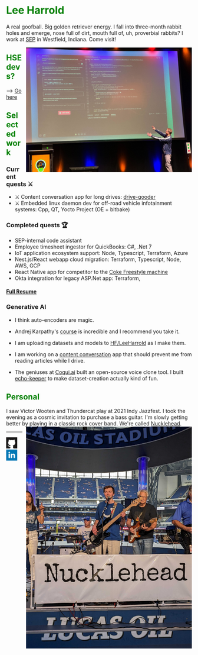 # <span style="color:green">Lee Harrold</span>

A real goofball. Big golden retriever energy. I fall into three-month rabbit holes and emerge, nose full of dirt, mouth full of, uh, proverbial rabbits? I work at [SEP](https://sep.com/) in Westfield, Indiana. Come visit!

<img src="/assets/wizard_fingers.jpg" alt="Lee presenting a slideshow at a conference" width="450" style="float: right; margin-bottom: 5px; margin-left: 10px;"/>

## <span style="color:green">HSE devs?</span>

--> [Go here](./HSE_devs.md)

## <span style="color:green">Selected work</span>

### Current quests ⚔️

- ⚔️ Content conversation app for long drives: [drive-gooder](https://github.com/Harrolee/drive-gooder)
- ⚔️ Embedded linux daemon dev for off-road vehicle infotainment systems: Cpp, QT, Yocto Project (OE + bitbake)

### Completed quests 🏆

- SEP-internal code assistant
- Employee timesheet ingestor for QuickBooks: C#, .Net 7
- IoT application ecosystem support: Node, Typescript, Terraform, Azure
- Nest.js/React webapp cloud migration: Terraform, Typescript, Node, AWS, GCP
- React Native app for competitor to the [Coke Freestyle machine](https://www.coca-colafreestyle.com/)
- Okta integration for legacy ASP.Net app: Terraform,

#### [Full Resume](./resume.pdf)

### Generative AI

- I think auto-encoders are magic.

- Andrej Karpathy's [course](https://karpathy.ai/zero-to-hero.html) is incredible and I recommend you take it.

- I am uploading datasets and models to [HF/LeeHarrold](https://huggingface.co/LeeHarrold) as I make them.

- I am working on a [content conversation](https://github.com/Harrolee/drive-gooder) app that should prevent me from reading articles while I drive.

- The geniuses at [Coqui.ai](https://coqui.ai/) built an open-source voice clone tool. I built [echo-keeper](https://github.com/Harrolee/echo-keeper) to make dataset-creation actually kind of fun.

## <span style="color:green">Personal</span>

I saw Victor Wooten and Thundercat play at 2021 Indy Jazzfest. I took the evening as a cosmic invitation to purchase a bass guitar. I'm slowly getting better by playing in a classic rock cover band. We're called [Nucklehead](https://www.facebook.com/NuckleheadBand/).
<img src="/assets/lee_colts.jpg" alt="Lee playing bass guitar at a Colts game" width="450" style="float: right; margin-bottom: 5px; margin-left: 10px;"/>

---

<a href="http://www.github.com/harrolee"><img src="https://raw.githubusercontent.com/edent/SuperTinyIcons/master/images/svg/github.svg" alt="Github icon" width=30></a>
<a href="https://www.linkedin.com/in/lee-harrold/"><img src="https://raw.githubusercontent.com/edent/SuperTinyIcons/master/images/svg/linkedin.svg" alt="LinkedIn icon" width=30></a>

<!-- update your twitter, Lee: -->
<!-- <a href="http://www.twitter.com/leeharroldtypes"><img src="https://raw.githubusercontent.com/edent/SuperTinyIcons/master/images/svg/twitter.svg" alt="Twitter icon" width=30></a> -->
